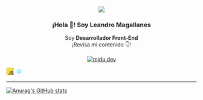 <div align="center">
   <img align="center" src="https://imgur.com/a/EcPSHQA" />
   <h3 align="center">¡Hola 👋! Soy Leandro Magallanes </h3>
</div>

<p align="center">Soy <strong> Desarrollador Front-End </strong><br />¡Revisa mi contenido 👇!</p>
<p align="center">
  <a href="https://instagram.com/leanmaga08" target="blank">
    <img align="center" src="https://cdn.jsdelivr.net/npm/simple-icons@3.0.1/icons/instagram.svg" alt="midu.dev" height="28px" width="28px" />
  </a>
</p>

<code><img height="20" alt="javascript" src="https://raw.githubusercontent.com/github/explore/80688e429a7d4ef2fca1e82350fe8e3517d3494d/topics/javascript/javascript.png"></code>
<code><img height="20" alt="react" src="https://raw.githubusercontent.com/github/explore/80688e429a7d4ef2fca1e82350fe8e3517d3494d/topics/react/react.png"></code>


 ---

 


[![Anurag's GitHub stats](https://github-readme-stats.vercel.app/api?username=lamagallanes2024&show_icons=true&&bg_color=DEG,090979,020024,090979&title_color=f1f1f1&text_color=f1f1f1)](https://github.com/lamagallanes2024/github-readme-stats)
